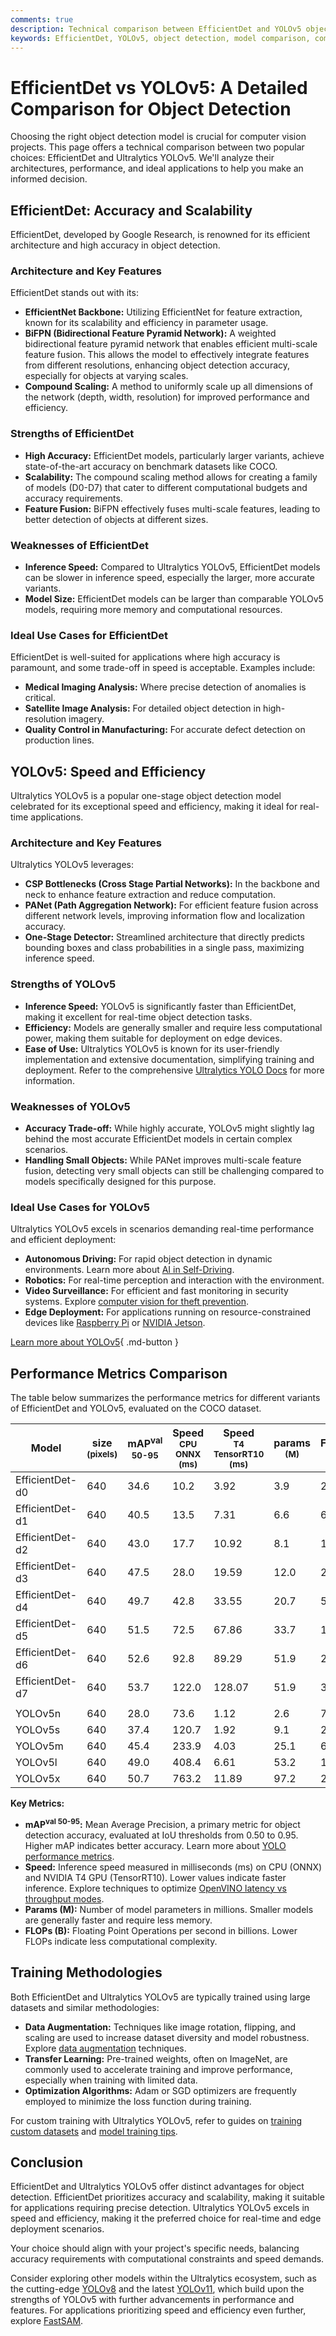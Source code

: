 ```yaml
---
comments: true
description: Technical comparison between EfficientDet and YOLOv5 object detection models, highlighting architecture, performance, and use cases.
keywords: EfficientDet, YOLOv5, object detection, model comparison, computer vision, Ultralytics
---
```


# EfficientDet vs YOLOv5: A Detailed Comparison for Object Detection

Choosing the right object detection model is crucial for computer vision projects. This page offers a technical comparison between two popular choices: EfficientDet and Ultralytics YOLOv5. We'll analyze their architectures, performance, and ideal applications to help you make an informed decision.

<script async src="https://cdn.jsdelivr.net/npm/chart.js@3.9.1/dist/chart.min.js"></script>
<script defer src="../../javascript/benchmark.js"></script>

<canvas id="modelComparisonChart" width="1024" height="400" active-models='["EfficientDet", "YOLOv5"]'></canvas>

## EfficientDet: Accuracy and Scalability

EfficientDet, developed by Google Research, is renowned for its efficient architecture and high accuracy in object detection.

### Architecture and Key Features

EfficientDet stands out with its:

- **EfficientNet Backbone:** Utilizing EfficientNet for feature extraction, known for its scalability and efficiency in parameter usage.
- **BiFPN (Bidirectional Feature Pyramid Network):** A weighted bidirectional feature pyramid network that enables efficient multi-scale feature fusion. This allows the model to effectively integrate features from different resolutions, enhancing object detection accuracy, especially for objects at varying scales.
- **Compound Scaling:** A method to uniformly scale up all dimensions of the network (depth, width, resolution) for improved performance and efficiency.

### Strengths of EfficientDet

- **High Accuracy:** EfficientDet models, particularly larger variants, achieve state-of-the-art accuracy on benchmark datasets like COCO.
- **Scalability:** The compound scaling method allows for creating a family of models (D0-D7) that cater to different computational budgets and accuracy requirements.
- **Feature Fusion:** BiFPN effectively fuses multi-scale features, leading to better detection of objects at different sizes.

### Weaknesses of EfficientDet

- **Inference Speed:** Compared to Ultralytics YOLOv5, EfficientDet models can be slower in inference speed, especially the larger, more accurate variants.
- **Model Size:** EfficientDet models can be larger than comparable YOLOv5 models, requiring more memory and computational resources.

### Ideal Use Cases for EfficientDet

EfficientDet is well-suited for applications where high accuracy is paramount, and some trade-off in speed is acceptable. Examples include:

- **Medical Imaging Analysis:** Where precise detection of anomalies is critical.
- **Satellite Image Analysis:** For detailed object detection in high-resolution imagery.
- **Quality Control in Manufacturing:** For accurate defect detection on production lines.

## YOLOv5: Speed and Efficiency

Ultralytics YOLOv5 is a popular one-stage object detection model celebrated for its exceptional speed and efficiency, making it ideal for real-time applications.

### Architecture and Key Features

Ultralytics YOLOv5 leverages:

- **CSP Bottlenecks (Cross Stage Partial Networks):** In the backbone and neck to enhance feature extraction and reduce computation.
- **PANet (Path Aggregation Network):** For efficient feature fusion across different network levels, improving information flow and localization accuracy.
- **One-Stage Detector:** Streamlined architecture that directly predicts bounding boxes and class probabilities in a single pass, maximizing inference speed.

### Strengths of YOLOv5

- **Inference Speed:** YOLOv5 is significantly faster than EfficientDet, making it excellent for real-time object detection tasks.
- **Efficiency:** Models are generally smaller and require less computational power, making them suitable for deployment on edge devices.
- **Ease of Use:** Ultralytics YOLOv5 is known for its user-friendly implementation and extensive documentation, simplifying training and deployment. Refer to the comprehensive [Ultralytics YOLO Docs](https://docs.ultralytics.com/guides/) for more information.

### Weaknesses of YOLOv5

- **Accuracy Trade-off:** While highly accurate, YOLOv5 might slightly lag behind the most accurate EfficientDet models in certain complex scenarios.
- **Handling Small Objects:** While PANet improves multi-scale feature fusion, detecting very small objects can still be challenging compared to models specifically designed for this purpose.

### Ideal Use Cases for YOLOv5

Ultralytics YOLOv5 excels in scenarios demanding real-time performance and efficient deployment:

- **Autonomous Driving:** For rapid object detection in dynamic environments. Learn more about [AI in Self-Driving](https://www.ultralytics.com/solutions/ai-in-self-driving).
- **Robotics:** For real-time perception and interaction with the environment.
- **Video Surveillance:** For efficient and fast monitoring in security systems. Explore [computer vision for theft prevention](https://www.ultralytics.com/blog/computer-vision-for-theft-prevention-enhancing-security).
- **Edge Deployment:** For applications running on resource-constrained devices like [Raspberry Pi](https://docs.ultralytics.com/guides/raspberry-pi/) or [NVIDIA Jetson](https://docs.ultralytics.com/guides/nvidia-jetson/).

[Learn more about YOLOv5](https://docs.ultralytics.com/models/yolov5/){ .md-button }

## Performance Metrics Comparison

The table below summarizes the performance metrics for different variants of EfficientDet and YOLOv5, evaluated on the COCO dataset.

| Model           | size<br><sup>(pixels) | mAP<sup>val<br>50-95 | Speed<br><sup>CPU ONNX<br>(ms) | Speed<br><sup>T4 TensorRT10<br>(ms) | params<br><sup>(M) | FLOPs<br><sup>(B) |
| --------------- | --------------------- | -------------------- | ------------------------------ | ----------------------------------- | ------------------ | ----------------- |
| EfficientDet-d0 | 640                   | 34.6                 | 10.2                           | 3.92                                | 3.9                | 2.54              |
| EfficientDet-d1 | 640                   | 40.5                 | 13.5                           | 7.31                                | 6.6                | 6.1               |
| EfficientDet-d2 | 640                   | 43.0                 | 17.7                           | 10.92                               | 8.1                | 11.0              |
| EfficientDet-d3 | 640                   | 47.5                 | 28.0                           | 19.59                               | 12.0               | 24.9              |
| EfficientDet-d4 | 640                   | 49.7                 | 42.8                           | 33.55                               | 20.7               | 55.2              |
| EfficientDet-d5 | 640                   | 51.5                 | 72.5                           | 67.86                               | 33.7               | 130.0             |
| EfficientDet-d6 | 640                   | 52.6                 | 92.8                           | 89.29                               | 51.9               | 226.0             |
| EfficientDet-d7 | 640                   | 53.7                 | 122.0                          | 128.07                              | 51.9               | 325.0             |
|                 |                       |                      |                                |                                     |                    |                   |
| YOLOv5n         | 640                   | 28.0                 | 73.6                           | 1.12                                | 2.6                | 7.7               |
| YOLOv5s         | 640                   | 37.4                 | 120.7                          | 1.92                                | 9.1                | 24.0              |
| YOLOv5m         | 640                   | 45.4                 | 233.9                          | 4.03                                | 25.1               | 64.2              |
| YOLOv5l         | 640                   | 49.0                 | 408.4                          | 6.61                                | 53.2               | 135.0             |
| YOLOv5x         | 640                   | 50.7                 | 763.2                          | 11.89                               | 97.2               | 246.4             |

**Key Metrics:**

- **mAP<sup>val 50-95</sup>:** Mean Average Precision, a primary metric for object detection accuracy, evaluated at IoU thresholds from 0.50 to 0.95. Higher mAP indicates better accuracy. Learn more about [YOLO performance metrics](https://docs.ultralytics.com/guides/yolo-performance-metrics/).
- **Speed:** Inference speed measured in milliseconds (ms) on CPU (ONNX) and NVIDIA T4 GPU (TensorRT10). Lower values indicate faster inference. Explore techniques to optimize [OpenVINO latency vs throughput modes](https://docs.ultralytics.com/guides/optimizing-openvino-latency-vs-throughput-modes/).
- **Params (M):** Number of model parameters in millions. Smaller models are generally faster and require less memory.
- **FLOPs (B):** Floating Point Operations per second in billions. Lower FLOPs indicate less computational complexity.

## Training Methodologies

Both EfficientDet and Ultralytics YOLOv5 are typically trained using large datasets and similar methodologies:

- **Data Augmentation:** Techniques like image rotation, flipping, and scaling are used to increase dataset diversity and model robustness. Explore [data augmentation](https://www.ultralytics.com/glossary/data-augmentation) techniques.
- **Transfer Learning:** Pre-trained weights, often on ImageNet, are commonly used to accelerate training and improve performance, especially when training with limited data.
- **Optimization Algorithms:** Adam or SGD optimizers are frequently employed to minimize the loss function during training.

For custom training with Ultralytics YOLOv5, refer to guides on [training custom datasets](https://www.ultralytics.com/blog/training-custom-datasets-with-ultralytics-yolov8-in-google-colab) and [model training tips](https://docs.ultralytics.com/guides/model-training-tips/).

## Conclusion

EfficientDet and Ultralytics YOLOv5 offer distinct advantages for object detection. EfficientDet prioritizes accuracy and scalability, making it suitable for applications requiring precise detection. Ultralytics YOLOv5 excels in speed and efficiency, making it the preferred choice for real-time and edge deployment scenarios.

Your choice should align with your project's specific needs, balancing accuracy requirements with computational constraints and speed demands.

Consider exploring other models within the Ultralytics ecosystem, such as the cutting-edge [YOLOv8](https://www.ultralytics.com/yolo) and the latest [YOLOv11](https://docs.ultralytics.com/models/yolo11/), which build upon the strengths of YOLOv5 with further advancements in performance and features. For applications prioritizing speed and efficiency even further, explore [FastSAM](https://docs.ultralytics.com/models/fast-sam/).
